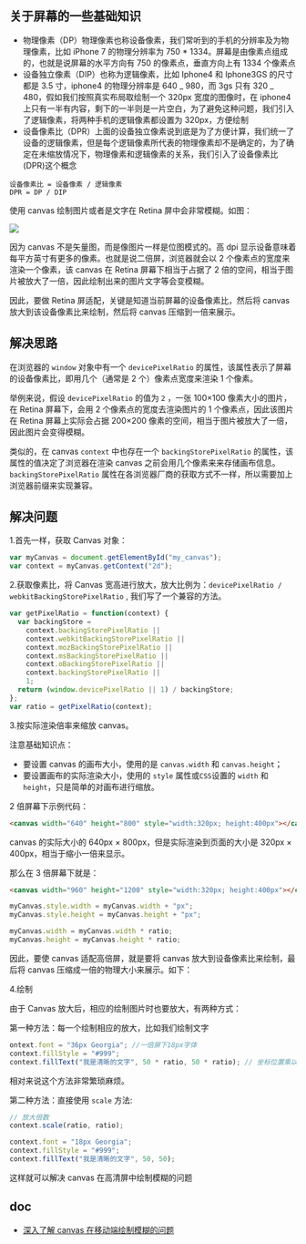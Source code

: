 ## 关于屏幕的一些基础知识

- 物理像素（DP）物理像素也称设备像素，我们常听到的手机的分辨率及为物理像素，比如 iPhone 7 的物理分辨率为 750 \* 1334。屏幕是由像素点组成的，也就是说屏幕的水平方向有 750 的像素点，垂直方向上有 1334 个像素点
- 设备独立像素（DIP）也称为逻辑像素，比如 Iphone4 和 Iphone3GS 的尺寸都是 3.5 寸，iphone4 的物理分辨率是 640 _ 980，而 3gs 只有 320 _ 480，假如我们按照真实布局取绘制一个 320px 宽度的图像时，在 iphone4 上只有一半有内容，剩下的一半则是一片空白，为了避免这种问题，我们引入了逻辑像素，将两种手机的逻辑像素都设置为 320px，方便绘制
- 设备像素比（DPR）上面的设备独立像素说到底是为了方便计算，我们统一了设备的逻辑像素，但是每个逻辑像素所代表的物理像素却不是确定的，为了确定在未缩放情况下，物理像素和逻辑像素的关系，我们引入了设备像素比(DPR)这个概念

```
设备像素比 = 设备像素 / 逻辑像素
DPR = DP / DIP
```

使用 canvas 绘制图片或者是文字在 Retina 屏中会非常模糊。如图：

![](/newimg88/2018/05/98CB56B8-7983-427E-AFCE-15043A6D8F63.png)

因为 canvas 不是矢量图，而是像图片一样是位图模式的。高 dpi 显示设备意味着每平方英寸有更多的像素。也就是说二倍屏，浏览器就会以 2 个像素点的宽度来渲染一个像素，该 canvas 在 Retina 屏幕下相当于占据了 2 倍的空间，相当于图片被放大了一倍，因此绘制出来的图片文字等会变模糊。

因此，要做 Retina 屏适配，关键是知道当前屏幕的设备像素比，然后将 canvas 放大到该设备像素比来绘制，然后将 canvas 压缩到一倍来展示。

## 解决思路

在浏览器的 `window` 对象中有一个 `devicePixelRatio` 的属性，该属性表示了屏幕的设备像素比，即用几个（通常是 2 个）像素点宽度来渲染 1 个像素。

举例来说，假设 `devicePixelRatio` 的值为 `2` ，一张 100×100 像素大小的图片，在 Retina 屏幕下，会用 2 个像素点的宽度去渲染图片的 1 个像素点，因此该图片在 Retina 屏幕上实际会占据 200×200 像素的空间，相当于图片被放大了一倍，因此图片会变得模糊。

类似的，在 canvas `context` 中也存在一个 `backingStorePixelRatio` 的属性，该属性的值决定了浏览器在渲染 canvas 之前会用几个像素来来存储画布信息。 `backingStorePixelRatio` 属性在各浏览器厂商的获取方式不一样，所以需要加上浏览器前缀来实现兼容。

## 解决问题

1.首先一样，获取 Canvas 对象：

```js
var myCanvas = document.getElementById("my_canvas");
var context = myCanvas.getContext("2d");
```

2.获取像素比，将 Canvas 宽高进行放大，放大比例为：`devicePixelRatio / webkitBackingStorePixelRatio` , 我们写了一个兼容的方法。

```js
var getPixelRatio = function(context) {
  var backingStore =
    context.backingStorePixelRatio ||
    context.webkitBackingStorePixelRatio ||
    context.mozBackingStorePixelRatio ||
    context.msBackingStorePixelRatio ||
    context.oBackingStorePixelRatio ||
    context.backingStorePixelRatio ||
    1;
  return (window.devicePixelRatio || 1) / backingStore;
};
var ratio = getPixelRatio(context);
```

3.按实际渲染倍率来缩放 canvas。

注意基础知识点：

- 要设置 canvas 的画布大小，使用的是 `canvas.width` 和 `canvas.height`；
- 要设置画布的实际渲染大小，使用的 `style` 属性或`CSS`设置的 `width` 和`height`，只是简单的对画布进行缩放。

2 倍屏幕下示例代码：

```html
<canvas width="640" height="800" style="width:320px; height:400px"></canvas>
```

canvas 的实际大小的 640px × 800px，但是实际渲染到页面的大小是 320px × 400px，相当于缩小一倍来显示。

那么在 3 倍屏幕下就是：

```html
<canvas width="960" height="1200" style="width:320px; height:400px"></canvas>
```

```js
myCanvas.style.width = myCanvas.width + "px";
myCanvas.style.height = myCanvas.height + "px";

myCanvas.width = myCanvas.width * ratio;
myCanvas.height = myCanvas.height * ratio;
```

因此，要使 canvas 适配高倍屏，就是要将 canvas 放大到设备像素比来绘制，最后将 canvas 压缩成一倍的物理大小来展示。如下：

4.绘制

由于 Canvas 放大后，相应的绘制图片时也要放大，有两种方式：

第一种方法：每一个绘制相应的放大，比如我们绘制文字

```js
ontext.font = "36px Georgia"; //一倍屏下18px字体
context.fillStyle = "#999";
context.fillText("我是清晰的文字", 50 * ratio, 50 * ratio); // 坐标位置乘以像素比
```

相对来说这个方法非常繁琐麻烦。

第二种方法：直接使用 `scale` 方法:

```js
// 放大倍数
context.scale(ratio, ratio);

context.font = "18px Georgia";
context.fillStyle = "#999";
context.fillText("我是清晰的文字", 50, 50);
```

这样就可以解决 canvas 在高清屏中绘制模糊的问题

## doc

- [深入了解 canvas 在移动端绘制模糊的问题](https://juejin.im/post/5cbdda7bf265da036504fb46)
